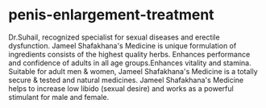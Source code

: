 # penis-enlargement-treatment
Dr.Suhail, recognized specialist for sexual diseases and erectile dysfunction. Jameel Shafakhana's Medicine is unique formulation of ingredients consists of the highest quality herbs. Enhances performance and confidence of adults in all age groups.Enhances vitality and stamina. Suitable for adult men &amp; women, Jameel Shafakhana's Medicine is a totally secure &amp; tested and  natural medicines. Jameel Shafakhana's Medicine helps to increase low libido (sexual desire) and works as a powerful stimulant for male and female.
